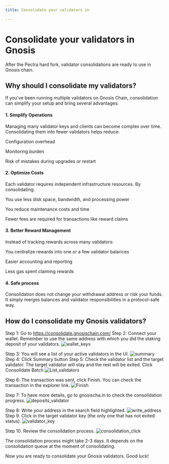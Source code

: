 ```yaml
---
title: Consolidate your validators in

---
```


# Consolidate your validators in Gnosis

After the Pectra hard fork, validator consolidations are ready to use in Gnosis chain. 

## Why should I consolidate my validators? 
If you’ve been running multiple validators on Gnosis Chain, consolidation can simplify your setup and bring several advantages:

#### 1. Simplify Operations

Managing many validator keys and clients can become complex over time. Consolidating them into fewer validators helps reduce:

Configuration overhead

Monitoring burden

Risk of mistakes during upgrades or restart

#### 2. Optimize Costs

Each validator requires independent infrastructure resources. By consolidating:

You use less disk space, bandwidth, and processing power

You reduce maintenance costs and time

Fewer fees are required for transactions like reward claims

#### 3. Better Reward Management
Instead of tracking rewards across many validators:

You centralize rewards into one or a few validator balances

Easier accounting and reporting

Less gas spent claiming rewards

#### 4. Safe process
Consolidation does not change your withdrawal address or risk your funds. It simply merges balances and validator responsibilities in a protocol-safe way.

## How do I consolidate my Gnosis validators? 
Step 1: Go to https://consolidate.gnosischain.com/
Step 2: Connect your wallet. Remember to use the same address with which you did the staking deposit of your validators. 
![wallet_keys](/img/continue.png)

Step 3: You will see a list of your active validators in the UI.
![summary](/img/summary.png)
Step 4: Click Summary button
Step 5: Check the validator list and the target validator. The target validator will stay and the rest will be exited. Click Consolidate Batch
![List_validators](/img/list_validators.png)

Step 6: The transaction was sent, click Finish. You can check the transaction in the explorer link. 
![Finish](/img/finish.png)

Step 7: To have more details, go to gnosischa.in to check the consolidation progress.
![deposits_validator](/img/deposits_validator.png)

Step 8: Write your address in the search field highlighted. 
![write_address](/img/write_address.png)
Step 9. Click in the target validator key (the only one that has not exited status).
![validator_key](/img/validator_key.png)

Step 10. Review the consolidation process. 
![consolidation_click](/img/consolidation_click.png)



The consolidation process might take 2-3 days. It depends on the consolidation queue at the moment of consolidating.

Now you are ready to consolidate your Gnosis validators. 
Good luck! 